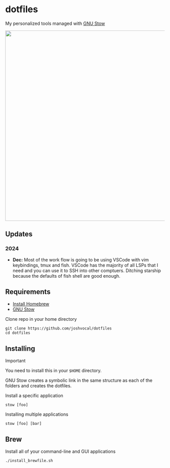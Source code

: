 # dotfiles

My personalized tools managed with [GNU Stow](https://www.gnu.org/software/stow/)

<div align="center">
  <img src="https://github.com/joshvocal/dotfiles/blob/main/.github/images/preview.png" width=600>
</div>

## Updates

### 2024

* **Dec:** Most of the work flow is going to be using VSCode with vim keybindings, tmux and fish. VSCode has the majority of all LSPs that I need and you can use it to SSH into other comptuers. Ditching starship because the defaults of fish shell are good enough.

## Requirements

- [Install Homebrew](https://brew.sh)
- [GNU Stow](https://www.gnu.org/software/stow/)

Clone repo in your home directory

```
git clone https://github.com/joshvocal/dotfiles
cd dotfiles
```

## Installing

> [!IMPORTANT]
> You need to install this in your `$HOME` directory.

GNU Stow creates a symbolic link in the same structure as each of the folders and creates the dotfiles.

Install a specific application

```
stow [foo]
```

Installing multiple applications

```
stow [foo] [bar]
```

## Brew

Install all of your command-line and GUI applications

```
./install_brewfile.sh
```
